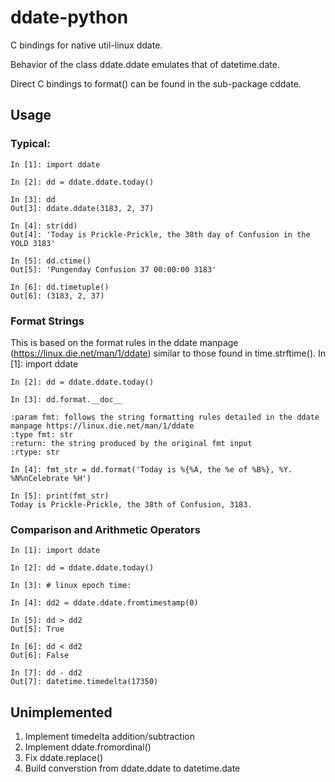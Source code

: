 # ddate-python
C bindings for native util-linux ddate.

Behavior of the class ddate.ddate emulates that of datetime.date.

Direct C bindings to format() can be found in the sub-package cddate.

## Usage
### Typical:
    In [1]: import ddate

    In [2]: dd = ddate.ddate.today()

    In [3]: dd
    Out[3]: ddate.ddate(3183, 2, 37)

    In [4]: str(dd)
    Out[4]: 'Today is Prickle-Prickle, the 38th day of Confusion in the YOLD 3183'

    In [5]: dd.ctime()
    Out[5]: 'Pungenday Confusion 37 00:00:00 3183'

    In [6]: dd.timetuple()
    Out[6]: (3183, 2, 37)

### Format Strings
This is based on the format rules in the ddate manpage (https://linux.die.net/man/1/ddate) similar to those found in time.strftime().
    In [1]: import ddate

    In [2]: dd = ddate.ddate.today()

    In [3]: dd.format.__doc__

    :param fmt: follows the string formatting rules detailed in the ddate manpage https://linux.die.net/man/1/ddate
    :type fmt: str
    :return: the string produced by the original fmt input
    :rtype: str

    In [4]: fmt_str = dd.format('Today is %{%A, the %e of %B%}, %Y. %N%nCelebrate %H')

    In [5]: print(fmt_str)
    Today is Prickle-Prickle, the 38th of Confusion, 3183.

### Comparison and Arithmetic Operators
    In [1]: import ddate

    In [2]: dd = ddate.ddate.today()

    In [3]: # linux epoch time:

    In [4]: dd2 = ddate.ddate.fromtimestamp(0)

    In [5]: dd > dd2
    Out[5]: True

    In [6]: dd < dd2
    Out[6]: False

    In [7]: dd - dd2
    Out[7]: datetime.timedelta(17350)

## Unimplemented
1. Implement timedelta addition/subtraction
1. Implement ddate.fromordinal()
1. Fix ddate.replace()
1. Build converstion from ddate.ddate to datetime.date